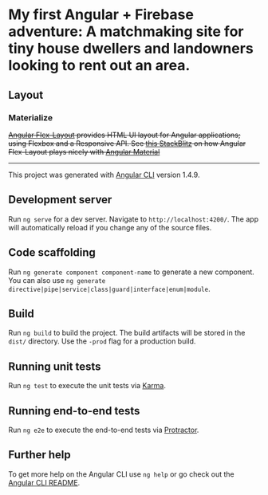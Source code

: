 # My first Angular + Firebase adventure: A matchmaking site for tiny house dwellers and landowners looking to rent out an area.

## Layout
### Materialize

~~[Angular Flex-Layout](https://github.com/angular/flex-layout) provides HTML UI layout for Angular applications; using Flexbox and a Responsive API.
See [this StackBlitz](https://stackblitz.com/edit/angular-material-flex-layout-seed?file=app%2Fapp.module.ts) on how Angular Flex-Layout plays nicely with [Angular Material](https://material.angular.io/)~~

---

This project was generated with [Angular CLI](https://github.com/angular/angular-cli) version 1.4.9.

## Development server

Run `ng serve` for a dev server. Navigate to `http://localhost:4200/`. The app will automatically reload if you change any of the source files.

## Code scaffolding

Run `ng generate component component-name` to generate a new component. You can also use `ng generate directive|pipe|service|class|guard|interface|enum|module`.

## Build

Run `ng build` to build the project. The build artifacts will be stored in the `dist/` directory. Use the `-prod` flag for a production build.

## Running unit tests

Run `ng test` to execute the unit tests via [Karma](https://karma-runner.github.io).

## Running end-to-end tests

Run `ng e2e` to execute the end-to-end tests via [Protractor](http://www.protractortest.org/).

## Further help

To get more help on the Angular CLI use `ng help` or go check out the [Angular CLI README](https://github.com/angular/angular-cli/blob/master/README.md).
